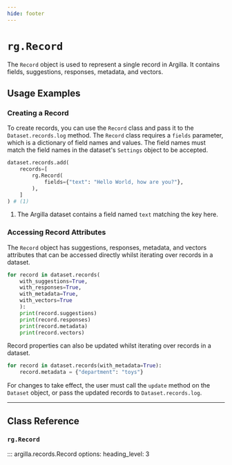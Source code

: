 ```yaml
---
hide: footer
---
```

# `rg.Record`

The `Record` object is used to represent a single record in Argilla. It contains fields, suggestions, responses, metadata, and vectors.

## Usage Examples

### Creating a Record

To create records, you can use the `Record` class and pass it to the `Dataset.records.log` method. The `Record` class requires a `fields` parameter, which is a dictionary of field names and values. The field names must match the field names in the dataset's `Settings` object to be accepted.

```python
dataset.records.add(
    records=[
        rg.Record(
            fields={"text": "Hello World, how are you?"},
        ),
    ]
) # (1)
```

1. The Argilla dataset contains a field named `text` matching the key here.

### Accessing Record Attributes

The `Record` object has suggestions, responses, metadata, and vectors attributes that can be accessed directly whilst iterating over records in a dataset.

```python
for record in dataset.records(
    with_suggestions=True,
    with_responses=True,
    with_metadata=True,
    with_vectors=True
    ):
    print(record.suggestions)
    print(record.responses)
    print(record.metadata)
    print(record.vectors)
```

Record properties can also be updated whilst iterating over records in a dataset.

```python
for record in dataset.records(with_metadata=True):
    record.metadata = {"department": "toys"}
```

For changes to take effect, the user must call the `update` method on the `Dataset` object, or pass the updated records to `Dataset.records.log`.

---

## Class Reference

### `rg.Record`

::: argilla.records.Record
    options:
        heading_level: 3